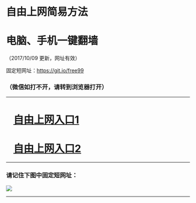 ﻿# 自由上网简易方法

# 电脑、手机一键翻墙

（2017/10/09 更新，网址有效）

固定短网址：https://git.io/free99

### （微信如打不开，请转到浏览器打开）


***





# &nbsp;&nbsp; <a href="http://ft440111263.fwq-tz-1001.info/fwqtz01.html?t=1009001936 " target="_blank">自由上网入口1</a>
# &nbsp;&nbsp; <a href="http://ft1315511896.fwq-tz-1002.info/fwqtz02.html?t=100900131928 " target="_blank">自由上网入口2</a>
***

### 请记住下图中固定短网址：

<img src="https://s3-us-west-2.amazonaws.com/fwq-1001/yjfq-20170905okok.png" /> 


***

